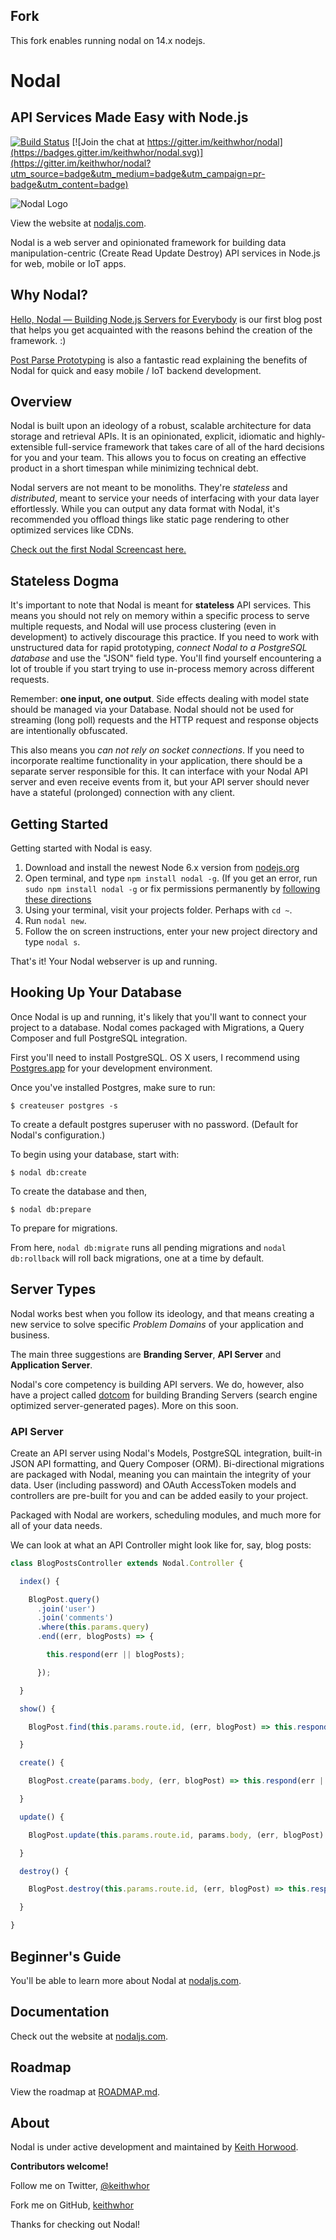 
## Fork
This fork enables running nodal on 14.x nodejs.

# Nodal
## API Services Made Easy with Node.js

[![Build Status](https://travis-ci.org/keithwhor/nodal.svg?branch=master)](https://travis-ci.org/keithwhor/nodal) [![Join the chat at https://gitter.im/keithwhor/nodal](https://badges.gitter.im/keithwhor/nodal.svg)](https://gitter.im/keithwhor/nodal?utm_source=badge&utm_medium=badge&utm_campaign=pr-badge&utm_content=badge)

![Nodal Logo](./nodal.png)

View the website at [nodaljs.com](http://nodaljs.com).

Nodal is a web server and opinionated framework for building
data manipulation-centric (Create Read Update Destroy) API services in Node.js for
web, mobile or IoT apps.

## Why Nodal?

[Hello, Nodal — Building Node.js Servers for Everybody](https://medium.com/@keithwhor/hello-nodal-why-we-re-building-node-js-servers-for-everybody-dce14b27a233)
is our first blog post that helps you get acquainted with the reasons behind
the creation of the framework. :)

[Post Parse Prototyping](https://thoughts.ishuman.co/post-parse-prototyping-72b8570af416) is also a fantastic
read explaining the benefits of Nodal for quick and easy mobile / IoT backend development.

## Overview

Nodal is built upon an ideology of a robust, scalable architecture for
data storage and retrieval APIs.
It is an opinionated, explicit, idiomatic and highly-extensible full-service
framework that takes care of all of the hard decisions for you and your team.
This allows you to focus on creating an effective product in a
short timespan while minimizing technical debt.

Nodal servers are not meant to be monoliths. They're *stateless* and *distributed*,
meant to service your needs of interfacing with your data layer effortlessly.
While you can output any data format with Nodal, it's recommended you offload
things like static page rendering to other optimized services like CDNs.

[Check out the first Nodal Screencast here.](https://www.youtube.com/embed/IxBXkFbUqtk)

## Stateless Dogma

It's important to note that Nodal is meant for **stateless** API services. This
means you should not rely on memory within a specific process to serve multiple
requests, and Nodal will use process clustering (even in development) to actively
discourage this practice. If you need to work with unstructured data for rapid
prototyping, *connect Nodal to a PostgreSQL database* and use the "JSON" field
type. You'll find yourself encountering a lot of trouble if you start trying to
use in-process memory across different requests.

Remember: **one input, one output**. Side effects dealing with model state
should be managed via your Database. Nodal should not be used for streaming
(long poll) requests and the HTTP request and response objects are intentionally
obfuscated.

This also means you *can not rely on socket connections*. If you need to
incorporate realtime functionality in your application, there should be a
separate server responsible for this. It can interface with your Nodal API
server and even receive events from it, but your API server should never have
a stateful (prolonged) connection with any client.

## Getting Started

Getting started with Nodal is easy.

1. Download and install the newest Node 6.x version from [nodejs.org](https://nodejs.org)
2. Open terminal, and type `npm install nodal -g`.
(If you get an error, run `sudo npm install nodal -g` or fix permissions permanently by
  [following these directions](https://docs.npmjs.com/getting-started/fixing-npm-permissions)
3. Using your terminal, visit your projects folder. Perhaps with `cd ~`.
4. Run `nodal new`.
5. Follow the on screen instructions, enter your new project directory and type `nodal s`.

That's it! Your Nodal webserver is up and running.

## Hooking Up Your Database

Once Nodal is up and running, it's likely that you'll want to connect your project
to a database. Nodal comes packaged with Migrations, a Query Composer and full
PostgreSQL integration.

First you'll need to install PostgreSQL. OS X users, I recommend using
[Postgres.app](http://postgresapp.com/) for your development environment.

Once you've installed Postgres, make sure to run:

```
$ createuser postgres -s
```

To create a default postgres superuser with no password. (Default for Nodal's
configuration.)

To begin using your database, start with:

```
$ nodal db:create
```

To create the database and then,

```
$ nodal db:prepare
```

To prepare for migrations.

From here, `nodal db:migrate` runs all pending migrations and `nodal db:rollback`
will roll back migrations, one at a time by default.

## Server Types

Nodal works best when you follow its ideology, and that means creating a new
service to solve specific *Problem Domains* of your application and business.

The main three suggestions are **Branding Server**, **API Server** and **Application Server**.

Nodal's core competency is building API servers. We do, however, also have a
project called
[dotcom](http://github.com/keithwhor/dotcom) for building Branding Servers
(search engine optimized server-generated pages). More on this soon.

### API Server

Create an API server using Nodal's Models, PostgreSQL integration, built-in JSON
API formatting, and Query Composer (ORM). Bi-directional migrations are packaged
with Nodal, meaning you can maintain the integrity of your data.
User (including password) and OAuth AccessToken models and controllers are
pre-built for you and can be added easily to your project.

Packaged with Nodal are workers, scheduling modules, and much more for all of
your data needs.

We can look at what an API Controller might look like for, say, blog posts:

```javascript
class BlogPostsController extends Nodal.Controller {

  index() {

    BlogPost.query()
      .join('user')
      .join('comments')
      .where(this.params.query)
      .end((err, blogPosts) => {

        this.respond(err || blogPosts);

      });

  }

  show() {

    BlogPost.find(this.params.route.id, (err, blogPost) => this.respond(err || blogPost));

  }

  create() {

    BlogPost.create(params.body, (err, blogPost) => this.respond(err || blogPost));

  }

  update() {

    BlogPost.update(this.params.route.id, params.body, (err, blogPost) => this.respond(err || blogPost));

  }

  destroy() {

    BlogPost.destroy(this.params.route.id, (err, blogPost) => this.respond(err || blogPost));

  }

}
```

## Beginner's Guide

You'll be able to learn more about Nodal at [nodaljs.com](http://nodaljs.com).

## Documentation

Check out the website at [nodaljs.com](http://nodaljs.com).

## Roadmap

View the roadmap at [ROADMAP.md](./ROADMAP.md).

## About

Nodal is under active development and maintained by
[Keith Horwood](http://keithwhor.com).

**Contributors welcome!**

Follow me on Twitter, [@keithwhor](http://twitter.com/keithwhor)

Fork me on GitHub, [keithwhor](http://github.com/keithwhor)

Thanks for checking out Nodal!
